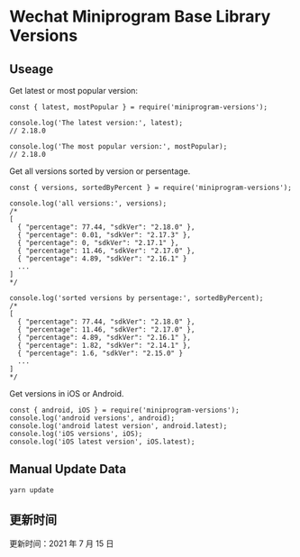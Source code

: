 
# Wechat Miniprogram Base Library Versions

## Useage

Get latest or most popular version:

```;
const { latest, mostPopular } = require('miniprogram-versions');

console.log('The latest version:', latest);
// 2.18.0

console.log('The most popular version:', mostPopular);
// 2.18.0

```

Get all versions sorted by version or persentage.

```
const { versions, sortedByPercent } = require('miniprogram-versions');

console.log('all versions:', versions);
/*
[
  { "percentage": 77.44, "sdkVer": "2.18.0" },
  { "percentage": 0.01, "sdkVer": "2.17.3" },
  { "percentage": 0, "sdkVer": "2.17.1" },
  { "percentage": 11.46, "sdkVer": "2.17.0" },
  { "percentage": 4.89, "sdkVer": "2.16.1" }
  ...
]
*/

console.log('sorted versions by persentage:', sortedByPercent);
/*
[
  { "percentage": 77.44, "sdkVer": "2.18.0" },
  { "percentage": 11.46, "sdkVer": "2.17.0" },
  { "percentage": 4.89, "sdkVer": "2.16.1" },
  { "percentage": 1.82, "sdkVer": "2.14.1" },
  { "percentage": 1.6, "sdkVer": "2.15.0" }
  ...
]
*/
```

Get versions in iOS or Android.

```
const { android, iOS } = require('miniprogram-versions');
console.log('android versions', android);
console.log('android latest version', android.latest);
console.log('iOS versions', iOS);
console.log('iOS latest version', iOS.latest);
```

## Manual Update Data

```
yarn update
```

## 更新时间

更新时间：2021 年 7 月 15 日

